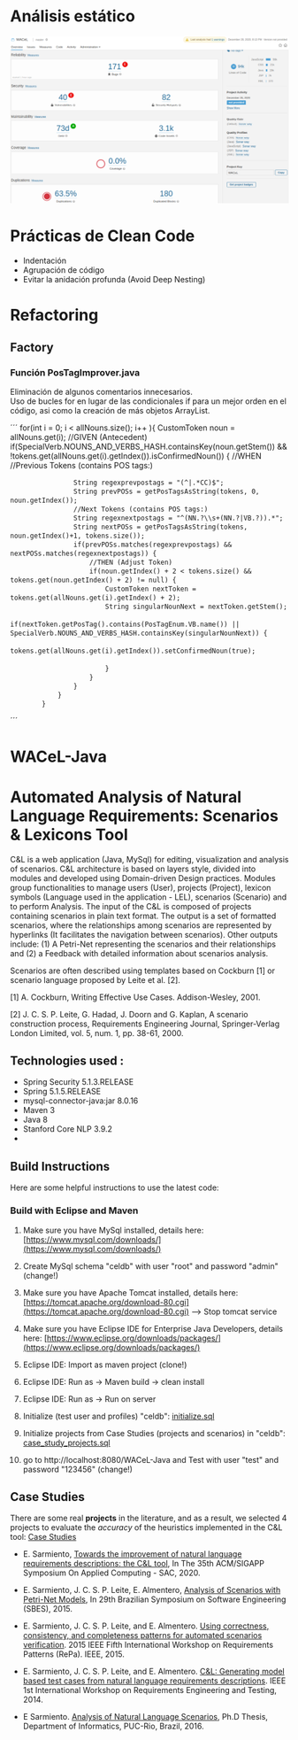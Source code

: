 # Análisis estático

<img src="./img/sonar.png" width="760">

# Prácticas de Clean Code
* Indentación
* Agrupación de código
* Evitar la anidación profunda (Avoid Deep Nesting)

# Refactoring

## Factory
### Función PosTagImprover.java
Eliminación de algunos comentarios innecesarios.\
Uso de bucles for en lugar de las condicionales if para un mejor orden en el código, asi como la creación de más objetos ArrayList.

´´´
for(int i = 0; i < allNouns.size(); i++ ){
				CustomToken noun = allNouns.get(i);
				//GIVEN (Antecedent)
				if(SpecialVerb.NOUNS_AND_VERBS_HASH.containsKey(noun.getStem()) && !tokens.get(allNouns.get(i).getIndex()).isConfirmedNoun()) {
					//WHEN
					//Previous Tokens (contains POS tags:)
					
					String regexprevpostags = "(^|.*CC)$";
					String prevPOSs = getPosTagsAsString(tokens, 0, noun.getIndex());
					//Next Tokens (contains POS tags:)
					String regexnextpostags = "^(NN.?\\s+(NN.?|VB.?)).*";
					String nextPOSs = getPosTagsAsString(tokens, noun.getIndex()+1, tokens.size());
					if(prevPOSs.matches(regexprevpostags) && nextPOSs.matches(regexnextpostags)) {
						//THEN (Adjust Token)
						if(noun.getIndex() + 2 < tokens.size() && tokens.get(noun.getIndex() + 2) != null) {
							CustomToken nextToken =  tokens.get(allNouns.get(i).getIndex() + 2);
							String singularNounNext = nextToken.getStem();
							if(nextToken.getPosTag().contains(PosTagEnum.VB.name()) || SpecialVerb.NOUNS_AND_VERBS_HASH.containsKey(singularNounNext)) {
								tokens.get(allNouns.get(i).getIndex()).setConfirmedNoun(true);
								
							}	
						} 											
					}
				}
			}
 ´´´

# WACeL-Java
# Automated Analysis of Natural Language Requirements: Scenarios &amp; Lexicons Tool

C&L is a web application (Java, MySql) for editing, visualization and analysis of scenarios. C&L architecture is based on layers style, divided into modules and developed using Domain-driven Design practices. Modules group functionalities to manage users (User), projects (Project), lexicon symbols (Language used in the application - LEL), scenarios (Scenario) and to perform Analysis. The input of the C&L is composed of projects containing scenarios in plain text format. The output is a set of formatted scenarios, where the relationships among scenarios are represented by hyperlinks (It facilitates the navigation between scenarios). Other outputs include: (1) A Petri-Net representing the scenarios and their relationships and (2) a Feedback with detailed information about scenarios analysis.

Scenarios are often described using templates based on Cockburn [1] or scenario language proposed by Leite et al. [2].

[1] A. Cockburn, Writing Effective Use Cases. Addison-Wesley, 2001.

[2] J. C. S. P. Leite, G. Hadad, J. Doorn and G. Kaplan, A scenario construction process, Requirements Engineering Journal, Springer-Verlag London Limited, vol. 5, num. 1, pp. 38-61, 2000.

## Technologies used :

-   Spring Security 5.1.3.RELEASE
-   Spring 5.1.5.RELEASE
-   mysql-connector-java:jar 8.0.16
-   Maven 3
-   Java 8
-   Stanford Core NLP 3.9.2
- 
## Build Instructions

Here are some helpful instructions to use the latest code:

### Build with Eclipse and Maven

1. Make sure you have MySql installed, details here:
    [https://www.mysql.com/downloads/](https://www.mysql.com/downloads/)
2. Create MySql schema "celdb" with user "root" and password "admin"     (change!)

3. Make sure you have Apache Tomcat installed, details here:
    [https://tomcat.apache.org/download-80.cgi](https://tomcat.apache.org/download-80.cgi)  --> Stop tomcat service
     
4. Make sure you have Eclipse IDE for Enterprise Java Developers, details here:     [https://www.eclipse.org/downloads/packages/](https://www.eclipse.org/downloads/packages/)
 
5. Eclipse IDE: Import as maven project (clone!)

6.  Eclipse IDE: Run as -> Maven build -> clean install

7. Eclipse IDE: Run as -> Run on server

8. Initialize (test user and profiles) "celdb": [initialize.sql](https://github.com/edgarsc22/WACeL-Java/blob/master/sqlscript/initialize.sql)

9. Initialize projects from Case Studies (projects and scenarios) in "celdb":  [case_study_projects.sql](https://github.com/edgarsc22/WACeL-Java/blob/master/sqlscript/case_study_projects.sql)

 10. go to http://localhost:8080/WACeL-Java and Test with user "test" and password "123456" (change!)
    
##  Case Studies
  There are some real **projects** in the literature, and as a result, we selected 4 projects to evaluate the _accuracy_ of the heuristics implemented in the C&L tool:      [Case Studies](https://github.com/edgarsc22/WACeL-Java/blob/master/docs/CeL%20and%20Case%20Study.pdf)

- E. Sarmiento, [Towards the improvement of natural language requirements descriptions: the C&L tool](https://dl.acm.org/doi/abs/10.1145/3341105.3374028), In The 35th ACM/SIGAPP Symposium On Applied Computing - SAC, 2020.

- E. Sarmiento, J. C. S. P. Leite, E. Almentero, [Analysis of Scenarios with Petri-Net Models](https://ieeexplore.ieee.org/abstract/document/7328013), In 29th Brazilian Symposium on Software Engineering (SBES), 2015.

- E. Sarmiento, J. C. S. P. Leite, and E. Almentero. [Using correctness, consistency, and completeness patterns for automated scenarios verification](https://ieeexplore.ieee.org/abstract/document/7407737/). 2015 IEEE Fifth International Workshop on Requirements Patterns (RePa). IEEE, 2015.

- E. Sarmiento, J. C. S. P. Leite, and E. Almentero. [C&L: Generating model based test cases from natural language requirements descriptions](https://ieeexplore.ieee.org/abstract/document/6908677/). IEEE 1st International Workshop on Requirements Engineering and Testing, 2014.

- E Sarmiento. [Analysis of Natural Language Scenarios](https://www.maxwell.vrac.puc-rio.br/28193/28193.PDF), Ph.D Thesis, Department  of Informatics, PUC-Rio, Brazil, 2016.
